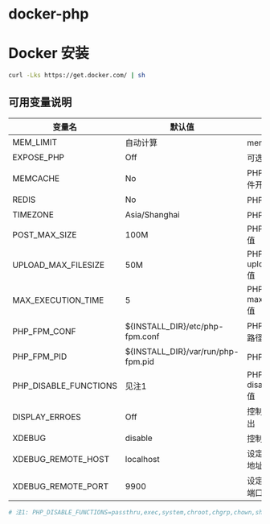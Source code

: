 # docker-php

# Docker 安装
```bash
curl -Lks https://get.docker.com/ | sh
```

## 可用变量说明

| 变量名 | 默认值 | 描述 |
| -------- | ------------- | ----------- |
| MEM_LIMIT | 自动计算 | memory_limit的值 |
| EXPOSE_PHP | Off  | 可选值Off或者On |
| MEMCACHE | No | PHP Memcache 插件开关 |
| REDIS | No | PHP Redis 插件开关 |
| TIMEZONE | Asia/Shanghai | PHP 时区 |
| POST_MAX_SIZE | 100M | PHP post_max_size 值 |
| UPLOAD_MAX_FILESIZE | 50M | PHP upload_max_filesize 值 |
| MAX_EXECUTION_TIME | 5 | PHP max_execution_time 值 |
| PHP_FPM_CONF | ${INSTALL_DIR}/etc/php-fpm.conf | PHP-FPM 配置文件路径 |
| PHP_FPM_PID | ${INSTALL_DIR}/var/run/php-fpm.pid | PHP-PID 路径 |
| PHP_DISABLE_FUNCTIONS | 见注1 | PHP disable_functions 值 |
| DISPLAY_ERROES | Off | 控制PHP错误是否输出 |
| XDEBUG | disable | 控制启用Xdebug |
| XDEBUG_REMOTE_HOST | localhost | 设定Xdebug的监听地址 |
| XDEBUG_REMOTE_PORT | 9900 | 设定Xdebug的监听端口 |

```bash
# 注1: PHP_DISABLE_FUNCTIONS=passthru,exec,system,chroot,chgrp,chown,shell_exec,proc_open,proc_get_status,ini_alter,ini_restore,dl,openlog,syslog,readlink,symlink,popepassthru,stream_socket_server,fsocket,popen
```

